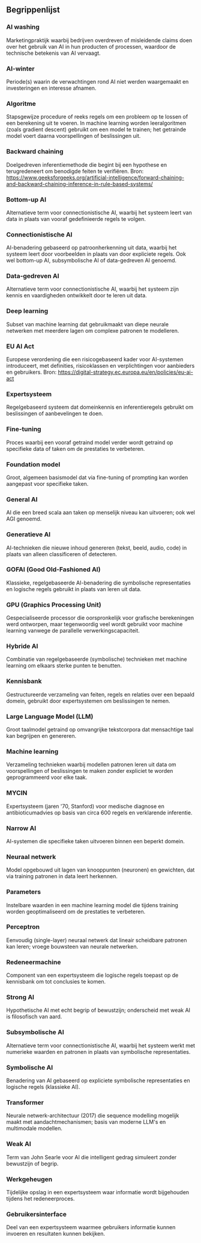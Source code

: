 ## Begrippenlijst

<a id="ai-washing"></a>
### AI washing
Marketingpraktijk waarbij bedrijven overdreven of misleidende claims doen over het gebruik van AI in hun producten of processen, waardoor de technische betekenis van AI vervaagt.

<a id="ai-winter"></a>
### AI-winter
Periode(s) waarin de verwachtingen rond AI niet werden waargemaakt en investeringen en interesse afnamen.

<a id="algoritme"></a>
### Algoritme
Stapsgewijze procedure of reeks regels om een probleem op te lossen of een berekening uit te voeren. In machine learning worden leeralgoritmen (zoals gradient descent) gebruikt om een model te trainen; het getrainde model voert daarna voorspellingen of beslissingen uit.



<a id="backward-chaining"></a>
### Backward chaining
Doelgedreven inferentiemethode die begint bij een hypothese en terugredeneert om benodigde feiten te verifiëren.
Bron: https://www.geeksforgeeks.org/artificial-intelligence/forward-chaining-and-backward-chaining-inference-in-rule-based-systems/

<a id="bottom-up-ai"></a>
### Bottom-up AI
Alternatieve term voor connectionistische AI, waarbij het systeem leert van data in plaats van vooraf gedefinieerde regels te volgen.

<a id="connectionistische-ai"></a>
### Connectionistische AI
AI-benadering gebaseerd op patroonherkenning uit data, waarbij het systeem leert door voorbeelden in plaats van door expliciete regels. Ook wel bottom-up AI, subsymbolische AI of data-gedreven AI genoemd.

<a id="data-gedreven-ai"></a>
### Data-gedreven AI
Alternatieve term voor connectionistische AI, waarbij het systeem zijn kennis en vaardigheden ontwikkelt door te leren uit data.

<a id="deep-learning"></a>
### Deep learning
Subset van machine learning dat gebruikmaakt van diepe neurale netwerken met meerdere lagen om complexe patronen te modelleren.

<a id="eu-ai-act"></a>
### EU AI Act
Europese verordening die een risicogebaseerd kader voor AI-systemen introduceert, met definities, risicoklassen en verplichtingen voor aanbieders en gebruikers.
Bron: https://digital-strategy.ec.europa.eu/en/policies/eu-ai-act

<a id="expertsysteem"></a>
### Expertsysteem
Regelgebaseerd systeem dat domeinkennis en inferentieregels gebruikt om beslissingen of aanbevelingen te doen.

<a id="fine-tuning"></a>
### Fine-tuning
Proces waarbij een vooraf getraind model verder wordt getraind op specifieke data of taken om de prestaties te verbeteren.

<a id="foundation-model"></a>
### Foundation model
Groot, algemeen basismodel dat via fine-tuning of prompting kan worden aangepast voor specifieke taken.

<a id="general-ai"></a>
### General AI
AI die een breed scala aan taken op menselijk niveau kan uitvoeren; ook wel AGI genoemd.

<a id="generatieve-ai"></a>
### Generatieve AI
AI-technieken die nieuwe inhoud genereren (tekst, beeld, audio, code) in plaats van alleen classificeren of detecteren.

<a id="gofai"></a>
### GOFAI (Good Old-Fashioned AI)
Klassieke, regelgebaseerde AI-benadering die symbolische representaties en logische regels gebruikt in plaats van leren uit data.

<a id="gpu"></a>
### GPU (Graphics Processing Unit)
Gespecialiseerde processor die oorspronkelijk voor grafische berekeningen werd ontworpen, maar tegenwoordig veel wordt gebruikt voor machine learning vanwege de parallelle verwerkingscapaciteit.

<a id="hybride-ai"></a>
### Hybride AI
Combinatie van regelgebaseerde (symbolische) technieken met machine learning om elkaars sterke punten te benutten.

<a id="kennisbank"></a>
### Kennisbank
Gestructureerde verzameling van feiten, regels en relaties over een bepaald domein, gebruikt door expertsystemen om beslissingen te nemen.

<a id="llm"></a>
### Large Language Model (LLM)
Groot taalmodel getraind op omvangrijke tekstcorpora dat mensachtige taal kan begrijpen en genereren.

<a id="machine-learning"></a>
### Machine learning
Verzameling technieken waarbij modellen patronen leren uit data om voorspellingen of beslissingen te maken zonder expliciet te worden geprogrammeerd voor elke taak.

<a id="mycin"></a>
### MYCIN
Expertsysteem (jaren '70, Stanford) voor medische diagnose en antibioticumadvies op basis van circa 600 regels en verklarende inferentie.

<a id="narrow-ai"></a>
### Narrow AI
AI-systemen die specifieke taken uitvoeren binnen een beperkt domein.

<a id="neuraal-netwerk"></a>
### Neuraal netwerk
Model opgebouwd uit lagen van knooppunten (neuronen) en gewichten, dat via training patronen in data leert herkennen.

<a id="parameters"></a>
### Parameters
Instelbare waarden in een machine learning model die tijdens training worden geoptimaliseerd om de prestaties te verbeteren.

<a id="perceptron"></a>
### Perceptron
Eenvoudig (single-layer) neuraal netwerk dat lineair scheidbare patronen kan leren; vroege bouwsteen van neurale netwerken.

<a id="redeneermachine"></a>
### Redeneermachine
Component van een expertsysteem die logische regels toepast op de kennisbank om tot conclusies te komen.

<a id="strong-ai"></a>
### Strong AI
Hypothetische AI met echt begrip of bewustzijn; onderscheid met weak AI is filosofisch van aard.

<a id="subsymbolische-ai"></a>
### Subsymbolische AI
Alternatieve term voor connectionistische AI, waarbij het systeem werkt met numerieke waarden en patronen in plaats van symbolische representaties.

<a id="symbolische-ai"></a>
### Symbolische AI
Benadering van AI gebaseerd op expliciete symbolische representaties en logische regels (klassieke AI).

<a id="transformer"></a>
### Transformer
Neurale netwerk-architectuur (2017) die sequence modelling mogelijk maakt met aandachtmechanismen; basis van moderne LLM's en multimodale modellen.

<a id="weak-ai"></a>
### Weak AI
Term van John Searle voor AI die intelligent gedrag simuleert zonder bewustzijn of begrip.

<a id="werkgeheugen"></a>
### Werkgeheugen
Tijdelijke opslag in een expertsysteem waar informatie wordt bijgehouden tijdens het redeneerproces.

<a id="gebruikersinterface"></a>
### Gebruikersinterface
Deel van een expertsysteem waarmee gebruikers informatie kunnen invoeren en resultaten kunnen bekijken.


